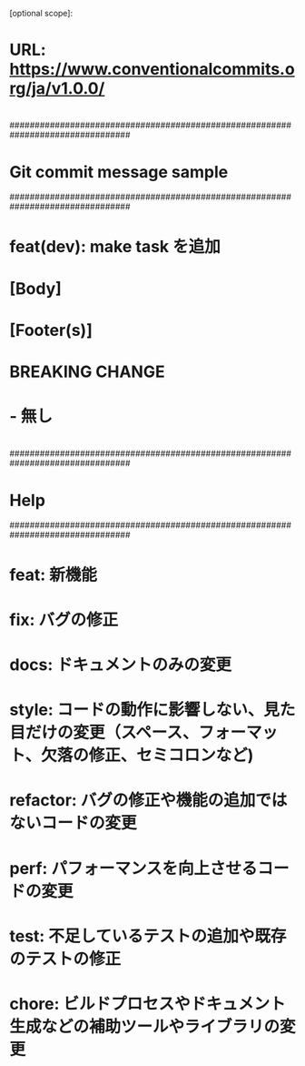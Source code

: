 <type>[optional scope]: <description>

#
# URL: https://www.conventionalcommits.org/ja/v1.0.0/
#
################################################################################
# Git commit message sample
################################################################################
# feat(dev): make task を追加
#
# [Body]
#
# [Footer(s)]
#
# BREAKING CHANGE
# - 無し
#
################################################################################
# Help
################################################################################
#
# <type>
#
# feat: 新機能
# fix: バグの修正
# docs: ドキュメントのみの変更
# style: コードの動作に影響しない、見た目だけの変更（スペース、フォーマット、欠落の修正、セミコロンなど)
# refactor: バグの修正や機能の追加ではないコードの変更
# perf: パフォーマンスを向上させるコードの変更
# test: 不足しているテストの追加や既存のテストの修正
# chore: ビルドプロセスやドキュメント生成などの補助ツールやライブラリの変更
#
#
# <title>
#
# - 命令形の現在形にする
#   - OK: change
#   - NG: changed
#   - NG: changes
# - 英語で記述する場合、最初に大文字にしない
# - 末尾にドット(.)や句点は入れないでください
#

